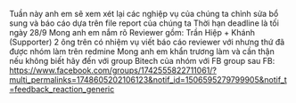 Tuần này anh em sẽ xem xét lại các nghiệp vụ của chúng ta 
chỉnh sửa bổ sung và báo cáo dựa trên file report của chúng ta 
Thời hạn deadline là tối ngày 28/9 
Mong anh em nắm rõ 
Reviewer gồm: Trần Hiệp + Khánh (Supporter)
2 ông trên có nhiệm vụ viết báo cáo reviewer với nhưng thứ đã được nhóm làm trên redmine 
Mong anh em khẩn trương làm và cần thận nếu không biết hãy đến 
với group Bitech của nhóm
với FB group sau
FB: https://www.facebook.com/groups/1742555822711061/?multi_permalinks=1748605202106123&notif_id=1506595279799905&notif_t=feedback_reaction_generic
